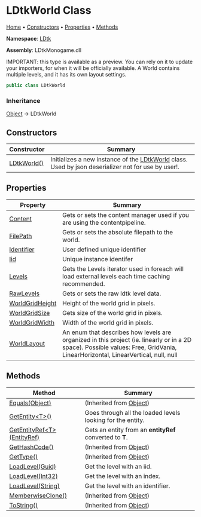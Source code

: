 # LDtkWorld Class

[Home](../../README.md) &#x2022; [Constructors](#constructors) &#x2022; [Properties](#properties) &#x2022; [Methods](#methods)

**Namespace**: [LDtk](../README.md)

**Assembly**: LDtkMonogame\.dll

  
IMPORTANT: this type is available as a preview\. You can rely on it to update your
importers, for when it will be officially available\.  A World contains multiple levels,
and it has its own layout settings\.

```csharp
public class LDtkWorld
```

### Inheritance

[Object](https://docs.microsoft.com/en-us/dotnet/api/system.object) &#x2192; LDtkWorld

## Constructors

| Constructor | Summary |
| ----------- | ------- |
| [LDtkWorld()](-ctor/README.md) |  Initializes a new instance of the [LDtkWorld](./README.md) class\. Used by json deserializer not for use by user\!\.  |

## Properties

| Property | Summary |
| -------- | ------- |
| [Content](Content/README.md) |  Gets or sets the content manager used if you are using the contentpipeline\.  |
| [FilePath](FilePath/README.md) |  Gets or sets the absolute filepath to the world\.  |
| [Identifier](Identifier/README.md) | User defined unique identifier |
| [Iid](Iid/README.md) | Unique instance identifer |
| [Levels](Levels/README.md) |  Gets the Levels iterator used in foreach will load external levels each time caching recommended\.  |
| [RawLevels](RawLevels/README.md) |  Gets or sets the raw ldtk level data\.  |
| [WorldGridHeight](WorldGridHeight/README.md) | Height of the world grid in pixels\. |
| [WorldGridSize](WorldGridSize/README.md) |  Gets size of the world grid in pixels\.  |
| [WorldGridWidth](WorldGridWidth/README.md) | Width of the world grid in pixels\. |
| [WorldLayout](WorldLayout/README.md) | An enum that describes how levels are organized in this project \(ie\. linearly or in a 2D space\)\. Possible values: Free, GridVania, LinearHorizontal, LinearVertical, null, null |

## Methods

| Method | Summary |
| ------ | ------- |
| [Equals(Object)](https://docs.microsoft.com/en-us/dotnet/api/system.object.equals) |  \(Inherited from [Object](https://docs.microsoft.com/en-us/dotnet/api/system.object)\) |
| [GetEntity\<T\>()](GetEntity/README.md) |  Goes through all the loaded levels looking for the entity\.  |
| [GetEntityRef\<T\>(EntityRef)](GetEntityRef/README.md) |  Gets an entity from an **entityRef** converted to **T**\.  |
| [GetHashCode()](https://docs.microsoft.com/en-us/dotnet/api/system.object.gethashcode) |  \(Inherited from [Object](https://docs.microsoft.com/en-us/dotnet/api/system.object)\) |
| [GetType()](https://docs.microsoft.com/en-us/dotnet/api/system.object.gettype) |  \(Inherited from [Object](https://docs.microsoft.com/en-us/dotnet/api/system.object)\) |
| [LoadLevel(Guid)](LoadLevel/README.md#262007456) |  Get the level with an iid\.  |
| [LoadLevel(Int32)](LoadLevel/README.md#2827945550) |  Get the level with an index\.  |
| [LoadLevel(String)](LoadLevel/README.md#3019622167) |  Get the level with an identifier\.  |
| [MemberwiseClone()](https://docs.microsoft.com/en-us/dotnet/api/system.object.memberwiseclone) |  \(Inherited from [Object](https://docs.microsoft.com/en-us/dotnet/api/system.object)\) |
| [ToString()](https://docs.microsoft.com/en-us/dotnet/api/system.object.tostring) |  \(Inherited from [Object](https://docs.microsoft.com/en-us/dotnet/api/system.object)\) |


